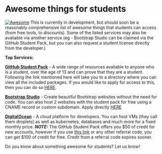 # Awesome things for students
[![Awesome](https://awesome.re/badge.svg)](https://awesome.re)
This is currently in development, but should soon be a reasonably comprehensive list of awesome things that students can access (from free tools, to discounts).
Some of the listed services may also be avaliable via another service (eg - Bootstrap Studio can be claimed via the GitHub Student Pack, but you can also request a student license directly from the developer.)

**Top Services:**

[**GitHub Student Pack**](https://education.github.com/pack) - A wide range of resources avaliable to anyone who is a student, over the age of 13 and can prove that they are a student. Following the link mentioned here will take you to a directory where you can view all the included packages. If you would like to apply for access to this, then you can do so [HERE](https://education.github.com/discount_requests/new).

[**Bootstrap Studio**](https://bootstrapstudio.io/) - Create beautiful Bootstrap websites without the need for code. You can also host 2 websites with the student pack for free using a CNAME record or custom subdomain. Apply directly [HERE](https://bootstrapstudio.io/pages/student-license)

[**DigitalOcean**](https://www.digitalocean.com/) - A cloud platform for developers. You can host VMs (they call them droplets) as well as kubernetes, databases and much more for a fixed monthly price. ***NOTE:*** The GitHub Student Pack offers you $50 of credit for new accounts, however if you use [this link](https://m.do.co/c/0562a039be1b) or any other referral code, you can get $100 of credit for free. Credit from a referral code expires sooner.









Do you know about something awesome for students? Let us know!


